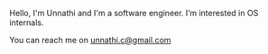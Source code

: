 Hello, I'm Unnathi and I'm a software engineer.
I’m interested in OS internals.

You can reach me on unnathi.c@gmail.com

